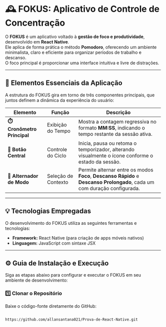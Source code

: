 # 🕰️ FOKUS: Aplicativo de Controle de Concentração

O **FOKUS** é um aplicativo voltado à **gestão de foco e produtividade**, desenvolvido em **React Native**.  
Ele aplica de forma prática o método **Pomodoro**, oferecendo um ambiente minimalista, claro e eficiente para organizar períodos de trabalho e descanso.  
O foco principal é proporcionar uma interface intuitiva e livre de distrações.

---

## 🧩 Elementos Essenciais da Aplicação

A estrutura do FOKUS gira em torno de três componentes principais, que juntos definem a dinâmica da experiência do usuário:

| **Elemento** | **Função** | **Descrição** |
|---------------|-------------|----------------|
| **⏱️ Cronômetro Principal** | Exibição do Tempo | Mostra a contagem regressiva no formato **MM:SS**, indicando o tempo restante da sessão ativa. |
| **🎯 Botão Central** | Controle do Ciclo | Inicia, pausa ou retoma o temporizador, alterando visualmente o ícone conforme o estado da sessão. |
| **🔁 Alternador de Modo** | Seleção de Contexto | Permite alternar entre os modos **Foco**, **Descanso Rápido** e **Descanso Prolongado**, cada um com duração configurada. |

---

## 💡 Tecnologias Empregadas

O desenvolvimento do FOKUS utiliza as seguintes ferramentas e tecnologias:

- **Framework:** React Native (para criação de apps móveis nativos)  
- **Linguagem:** JavaScript com sintaxe JSX  

---

## ⚙️ Guia de Instalação e Execução

Siga as etapas abaixo para configurar e executar o FOKUS em seu ambiente de desenvolvimento:

### 1️⃣ Clonar o Repositório

Baixe o código-fonte diretamente do GitHub:

```bash

https://github.com/allansantana021/Prova-de-React-Native.git
